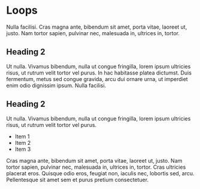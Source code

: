 # Loops

Nulla facilisi. Cras magna ante, bibendum sit amet, porta vitae, laoreet ut, justo. Nam tortor sapien, pulvinar nec, malesuada in, ultrices in, tortor.

## Heading 2

Ut nulla. Vivamus bibendum, nulla ut congue fringilla, lorem ipsum ultricies risus, ut rutrum velit tortor vel purus. In hac habitasse platea dictumst. Duis fermentum, metus sed congue gravida, arcu dui ornare urna, ut imperdiet enim odio dignissim ipsum. Nulla facilisi.

## Heading 2

Ut nulla. Vivamus bibendum, nulla ut congue fringilla, lorem ipsum ultricies risus, ut rutrum velit tortor vel purus.

* Item 1
* Item 2
* Item 3

Cras magna ante, bibendum sit amet, porta vitae, laoreet ut, justo. Nam tortor sapien, pulvinar nec, malesuada in, ultrices in, tortor. Cras ultricies placerat eros. Quisque odio eros, feugiat non, iaculis nec, lobortis sed, arcu. Pellentesque sit amet sem et purus pretium consectetuer.